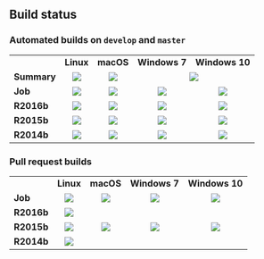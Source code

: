 ## Build status

### Automated builds on `develop` and `master`

<table>
    <tr>
        <td></td>
        <td><b>Linux</b></td>
        <td><b>macOS</b></td>
        <td><b>Windows 7</b></td>
        <td><b>Windows 10</b></td>
    </tr>
    <tr>
        <td><b>Summary</b></td>
        <td><div align="center"><a href="https://prince.lcsb.uni.lu/jenkins/job/COBRAToolbox-branches-auto-linux/"><img src="https://prince.lcsb.uni.lu/jenkins/userContent/badges/linux.svg?maxAge=0"></a></div></td>
        <td><div align="center"><a href="https://prince.lcsb.uni.lu/jenkins/job/COBRAToolbox-branches-auto-macOS/"><img src="https://prince.lcsb.uni.lu/jenkins/userContent/badges/macOS.svg?maxAge=0"></a></div></td>
        <td colspan="2"><div align="center"><a href="https://prince.lcsb.uni.lu/jenkins/job/COBRAToolbox-branches-auto-windows7/"><img src="https://prince.lcsb.uni.lu/jenkins/userContent/badges/windows.svg?maxAge=0"></a></div></td>
    </tr>
    <tr>
        <td><b>Job</b></td>
        <td><div align="center"><a href='https://prince.lcsb.uni.lu/jenkins/job/COBRAToolbox-branches-auto-linux/'><img src='https://prince.lcsb.uni.lu/jenkins/job/COBRAToolbox-branches-auto-linux/badge/icon'></a></div></td>
        <td><div align="center"><a href='https://prince.lcsb.uni.lu/jenkins/job/COBRAToolbox-branches-auto-macOS/'><img src='https://prince.lcsb.uni.lu/jenkins/job/COBRAToolbox-branches-auto-macOS/badge/icon'></a></div></td>
        <td><div align="center"><a href='https://prince.lcsb.uni.lu/jenkins/job/COBRAToolbox-branches-auto-windows7/'><img src='https://prince.lcsb.uni.lu/jenkins/job/COBRAToolbox-branches-auto-windows7/badge/icon'></a></div></td>
        <td><div align="center"><a href='https://prince.lcsb.uni.lu/jenkins/job/COBRAToolbox-branches-auto-windows10/'><img src='https://prince.lcsb.uni.lu/jenkins/job/COBRAToolbox-branches-auto-windows10/badge/icon'></a></div></td>
    </tr>
    <tr>
        <td><b>R2016b</b></td>
        <td><div align="center"><a href='https://prince.lcsb.uni.lu/jenkins/job/COBRAToolbox-branches-auto-linux/MATLAB_VER=R2016b,label=linux'><img src='https://prince.lcsb.uni.lu/jenkins/job/COBRAToolbox-branches-auto-linux/MATLAB_VER=R2016b,label=linux/badge/icon'></a></div></td>
        <td><div align="center"><a href='https://prince.lcsb.uni.lu/jenkins/job/COBRAToolbox-branches-auto-macOS/MATLAB_VER=R2016b,label=macOS-biocore'><img src='https://prince.lcsb.uni.lu/jenkins/job/COBRAToolbox-branches-auto-macOS/MATLAB_VER=R2016b,label=macOS-biocore/badge/icon'></a></div></td>
        <td><div align="center"><a href='https://prince.lcsb.uni.lu/jenkins/job/COBRAToolbox-branches-auto-windows7/MATLAB_VER=R2016b,label=windows7'><img src='https://prince.lcsb.uni.lu/jenkins/job/COBRAToolbox-branches-auto-windows7/MATLAB_VER=R2016b,label=windows7/badge/icon'></a></div></td>
        <td><div align="center"><a href='https://prince.lcsb.uni.lu/jenkins/job/COBRAToolbox-branches-auto-windows10/MATLAB_VER=R2016b,label=windows10'><img src='https://prince.lcsb.uni.lu/jenkins/job/COBRAToolbox-branches-auto-windows10/MATLAB_VER=R2016b,label=windows10/badge/icon'></a></div></td>
    </tr>
    <tr>
        <td><b>R2015b</b></td>
        <td><div align="center"><a href='https://prince.lcsb.uni.lu/jenkins/job/COBRAToolbox-branches-auto-linux/MATLAB_VER=R2015b,label=linux'><img src='https://prince.lcsb.uni.lu/jenkins/job/COBRAToolbox-branches-auto-linux/MATLAB_VER=R2015b,label=linux/badge/icon'></a></div></td>
        <td><div align="center"><a href='https://prince.lcsb.uni.lu/jenkins/job/COBRAToolbox-branches-auto-macOS/MATLAB_VER=R2015b,label=macOS-biocore'><img src='https://prince.lcsb.uni.lu/jenkins/job/COBRAToolbox-branches-auto-macOS/MATLAB_VER=R2015b,label=macOS-biocore/badge/icon'></a></div></td>
        <td><div align="center"><a href='https://prince.lcsb.uni.lu/jenkins/job/COBRAToolbox-branches-auto-windows7/MATLAB_VER=R2015b,label=windows7'><img src='https://prince.lcsb.uni.lu/jenkins/job/COBRAToolbox-branches-auto-windows7/MATLAB_VER=R2015b,label=windows7/badge/icon'></a></div></td>
        <td><div align="center"><a href='https://prince.lcsb.uni.lu/jenkins/job/COBRAToolbox-branches-auto-windows10/MATLAB_VER=R2015b,label=windows10'><img src='https://prince.lcsb.uni.lu/jenkins/job/COBRAToolbox-branches-auto-windows10/MATLAB_VER=R2015b,label=windows10/badge/icon'></a></div></td>
    </tr>
    <tr>
        <td><b>R2014b</b></td>
        <td><div align="center"><a href='https://prince.lcsb.uni.lu/jenkins/job/COBRAToolbox-branches-auto-linux/MATLAB_VER=R2014b,label=linux'><img src='https://prince.lcsb.uni.lu/jenkins/job/COBRAToolbox-branches-auto-linux/MATLAB_VER=R2014b,label=linux/badge/icon'></a></div></td>
        <td><div align="center"><a href='https://prince.lcsb.uni.lu/jenkins/job/COBRAToolbox-branches-auto-macOS/MATLAB_VER=R2014b,label=macOS-biocore'><img src='https://prince.lcsb.uni.lu/jenkins/job/COBRAToolbox-branches-auto-macOS/MATLAB_VER=R2014b,label=macOS-biocore/badge/icon'></a></div></td>
        <td><div align="center"><a href='https://prince.lcsb.uni.lu/jenkins/job/COBRAToolbox-branches-auto-windows7/MATLAB_VER=R2014b,label=windows7'><img src='https://prince.lcsb.uni.lu/jenkins/job/COBRAToolbox-branches-auto-windows7/MATLAB_VER=R2014b,label=windows7/badge/icon'></a></div></td>
        <td><div align="center"><a href='https://prince.lcsb.uni.lu/jenkins/job/COBRAToolbox-branches-auto-windows10/MATLAB_VER=R2014b,label=windows10'><img src='https://prince.lcsb.uni.lu/jenkins/job/COBRAToolbox-branches-auto-windows10/MATLAB_VER=R2014b,label=windows10/badge/icon'></a></div></td>
    </tr>
</table>

### Pull request builds

<table>
    <tr>
        <td></td>
        <td><b>Linux</b></td>
        <td><b>macOS</b></td>
        <td><b>Windows 7</b></td>
        <td><b>Windows 10</b></td>
    </tr>
    <tr>
        <td><b>Job</b></td>
        <td><div align="center"><a href='https://prince.lcsb.uni.lu/jenkins/job/COBRAToolbox-pr-auto-linux/'><img src='https://prince.lcsb.uni.lu/jenkins/job/COBRAToolbox-pr-auto-linux/badge/icon'></a></div></td>
        <td><div align="center"><a href='https://prince.lcsb.uni.lu/jenkins/job/COBRAToolbox-pr-auto-macOS/'><img src='https://prince.lcsb.uni.lu/jenkins/job/COBRAToolbox-pr-auto-macOS/badge/icon'></a></div></td>
        <td><div align="center"><a href='https://prince.lcsb.uni.lu/jenkins/job/COBRAToolbox-pr-auto-windows7/'><img src='https://prince.lcsb.uni.lu/jenkins/job/COBRAToolbox-pr-auto-windows7/badge/icon'></a></div></td>
        <td><div align="center"><a href='https://prince.lcsb.uni.lu/jenkins/job/COBRAToolbox-pr-auto-windows10/'><img src='https://prince.lcsb.uni.lu/jenkins/job/COBRAToolbox-pr-auto-windows10/badge/icon'></a></div></td>
    </tr>
    <tr>
        <td><b>R2016b</b></td>
        <td><div align="center"><a href='https://prince.lcsb.uni.lu/jenkins/job/COBRAToolbox-pr-auto-linux/MATLAB_VER=R2016b,label=linux'><img src='https://prince.lcsb.uni.lu/jenkins/job/COBRAToolbox-pr-auto-linux/MATLAB_VER=R2016b,label=linux/badge/icon'></a></div></td>
        <td rowspan="3"><div align="center"><a href='https://prince.lcsb.uni.lu/jenkins/job/COBRAToolbox-pr-auto-macOS/MATLAB_VER=R2016b,label=macOS-biocore'><img src='https://prince.lcsb.uni.lu/jenkins/job/COBRAToolbox-pr-auto-macOS/MATLAB_VER=R2016b,label=macOS-biocore/badge/icon'></a></div></td>
        <td rowspan="3"><div align="center"><a href='https://prince.lcsb.uni.lu/jenkins/job/COBRAToolbox-pr-auto-windows7/MATLAB_VER=R2016b,label=windows7'><img src='https://prince.lcsb.uni.lu/jenkins/job/COBRAToolbox-pr-auto-windows7/MATLAB_VER=R2016b,label=windows7/badge/icon'></a></div></td>
        <td rowspan="3"><div align="center"><a href='https://prince.lcsb.uni.lu/jenkins/job/COBRAToolbox-pr-auto-windows10/MATLAB_VER=R2016b,label=windows10'><img src='https://prince.lcsb.uni.lu/jenkins/job/COBRAToolbox-pr-auto-windows10/MATLAB_VER=R2016b,label=windows10/badge/icon'></a></div></td>
    </tr>
    <tr>
        <td><b>R2015b</b></td>
        <td><div align="center"><a href='https://prince.lcsb.uni.lu/jenkins/job/COBRAToolbox-pr-auto-linux/MATLAB_VER=R2015b,label=linux'><img src='https://prince.lcsb.uni.lu/jenkins/job/COBRAToolbox-pr-auto-linux/MATLAB_VER=R2015b,label=linux/badge/icon'></a></div></td>
    </tr>
    <tr>
        <td><b>R2014b</b></td>
        <td><div align="center"><a href='https://prince.lcsb.uni.lu/jenkins/job/COBRAToolbox-pr-auto-linux/MATLAB_VER=R2014b,label=linux'><img src='https://prince.lcsb.uni.lu/jenkins/job/COBRAToolbox-pr-auto-linux/MATLAB_VER=R2014b,label=linux/badge/icon'></a></div></td>
    </tr>
</table>
